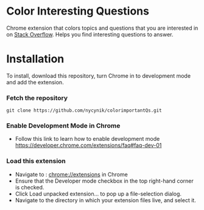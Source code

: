 # Color Interesting Questions

Chrome extension that colors topics and questions that you are interested in on [Stack Overflow](http://stackoverflow.com/).  Helps you find interesting questions to answer.  

# Installation

To install, download this repository, turn Chrome in to development mode and add the extension.

### Fetch the repository

    git clone https://github.com/nycynik/colorimportantQs.git

### Enable Development Mode in Chrome

- Follow this link to learn how to enable development mode https://developer.chrome.com/extensions/faq#faq-dev-01

### Load this extension

- Navigate to : [chrome://extensions](chrome://extensions) in Chrome
- Ensure that the Developer mode checkbox in the top right-hand corner is checked.
- Click Load unpacked extension… to pop up a file-selection dialog.
- Navigate to the directory in which your extension files live, and select it.
  
